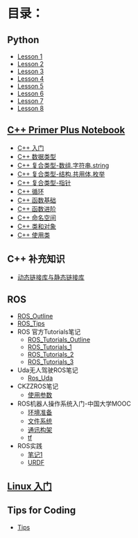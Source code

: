 # 目录：
## Python
- [Lesson 1](https://nbviewer.jupyter.org/github/likun1993630/Coding/blob/master/Python/Lesson1.ipynb)
- [Lesson 2](https://nbviewer.jupyter.org/github/likun1993630/Coding/blob/master/Python/lesson2.ipynb)
- [Lesson 3](https://nbviewer.jupyter.org/github/likun1993630/Coding/blob/master/Python/lesson3.ipynb)
- [Lesson 4](https://nbviewer.jupyter.org/github/likun1993630/Coding/blob/master/Python/lesson4.ipynb)
- [Lesson 5](https://nbviewer.jupyter.org/github/likun1993630/Coding/blob/master/Python/lesson5.ipynb)
- [Lesson 6](https://nbviewer.jupyter.org/github/likun1993630/Coding/blob/master/Python/Lesson6.ipynb)
- [Lesson 7](https://nbviewer.jupyter.org/github/likun1993630/Coding/blob/master/Python/Lesson7.ipynb)
- [Lesson 8](https://nbviewer.jupyter.org/github/likun1993630/Coding/blob/master/Python/Lesson8.ipynb)

## [C++ Primer Plus Notebook](./C++Primer&#32;Plus/)
- [C++ 入门](./C++Primer&#32;Plus/C++&#32;入门.md)
- [C++ 数据类型](./C++Primer&#32;Plus/C++_数据类型.md)
- [C++ 复合类型-数组.字符串.string](./C++Primer&#32;Plus/C++r&#32;复合类型-数组.字符串.string.md)
- [C++ 复合类型-结构.共用体.枚举](./C++Primer&#32;Plus/C++r&#32;复合类型-结构.共用体.枚举.md)
- [C++ 复合类型-指针](./C++Primer&#32;Plus/C++&#32;复合类型-指针.md)
- [C++ 循环](./C++Primer&#32;Plus/C++&#32;循环.md)
- [C++ 函数基础](./C++Primer&#32;Plus/C++&#32;函数基础.md)
- [C++ 函数进阶](./C++Primer&#32;Plus/C++&#32;函数进阶.md)
- [C++ 命名空间](./C++Primer&#32;Plus/C++_命名空间.md)
- [C++ 类和对象](./C++Primer&#32;Plus/C++_类和对象.md)
- [C++ 使用类](./C++Primer&#32;Plus/C++_使用类.md)

## C++ 补充知识
- [动态链接库与静态链接库](./C++Notebook/动态链接库与静态链接库.md)


## ROS
- [ROS_Outline](./ROS/ROS_Outline.md)
- [ROS_Tips](/ROS/ROS_Tips.md)
- ROS 官方Tutorials笔记
    - [ROS_Tutorials_Outline](./ROS/ROS_Tutorials_Outline.md)
    - [ROS_Tutorials_1](./ROS/ROS_Tutorials_1.md)
    - [ROS_Tutorials_2](./ROS/ROS_Tutorials_2.md)
    - [ROS_Tutorials_3](./ROS/ROS_Tutorials_3.md)
- Uda无人驾驶ROS笔记
    - [Ros_Uda](./ROS/ROS_Uda.md)
- CKZZROS笔记
    - [使用参数](./ROS/ROS_CKZZ_使用参数.md)
- ROS机器人操作系统入门-中国大学MOOC
    - [环境准备](./ROS_MOOC/ROS_prepare.md)
    - [文件系统](./ROS_MOOC/ROS_文件系统.md)
    - [通讯构架](./ROS_MOOC/ROS_通讯构架.md)
    - [tf](ROS_MOOC/ROS_tf.md)
- ROS实践
    - [笔记1](./ROS/ROS1.md)
    - [URDF](./ROS/ROS_urdf.md)


## [Linux 入门](./Linux/)


## Tips for Coding
- [Tips](Tips.md)


